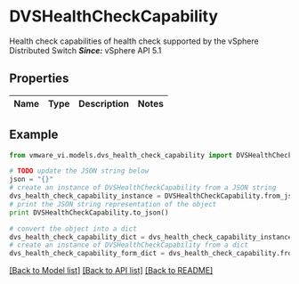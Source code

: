 # DVSHealthCheckCapability

Health check capabilities of health check supported by the vSphere Distributed Switch  ***Since:*** vSphere API 5.1 

## Properties
Name | Type | Description | Notes
------------ | ------------- | ------------- | -------------

## Example

```python
from vmware_vi.models.dvs_health_check_capability import DVSHealthCheckCapability

# TODO update the JSON string below
json = "{}"
# create an instance of DVSHealthCheckCapability from a JSON string
dvs_health_check_capability_instance = DVSHealthCheckCapability.from_json(json)
# print the JSON string representation of the object
print DVSHealthCheckCapability.to_json()

# convert the object into a dict
dvs_health_check_capability_dict = dvs_health_check_capability_instance.to_dict()
# create an instance of DVSHealthCheckCapability from a dict
dvs_health_check_capability_form_dict = dvs_health_check_capability.from_dict(dvs_health_check_capability_dict)
```
[[Back to Model list]](../README.md#documentation-for-models) [[Back to API list]](../README.md#documentation-for-api-endpoints) [[Back to README]](../README.md)


